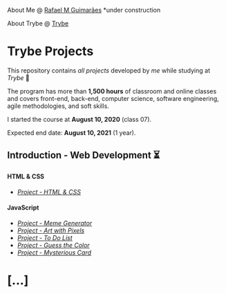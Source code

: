 About Me @ [Rafael M Guimarães](https://rafaelmguimaraes.github.io/) *under construction

About Trybe @ [Trybe](https://www.betrybe.com/)

# Trybe Projects

This repository contains *all projects* developed by *me* while studying at *Trybe* :rocket:

The program has more than **1,500 hours** of classroom and online classes and covers front-end, back-end, computer science, software engineering, agile methodologies, and soft skills.

I started the course at **August 10, 2020** (class 07).

Expected end date: **August 10, 2021** (1 year).

## Introduction - Web Development :hourglass_flowing_sand:
#### HTML & CSS
- *[Project - HTML & CSS]()*
#### JavaScript
- *[Project - Meme Generator]()*
- *[Project - Art with Pixels]()*
- *[Project - To Do List]()*
- *[Project - Guess the Color]()*
- *[Project - Mysterious Card]()*

# [...]